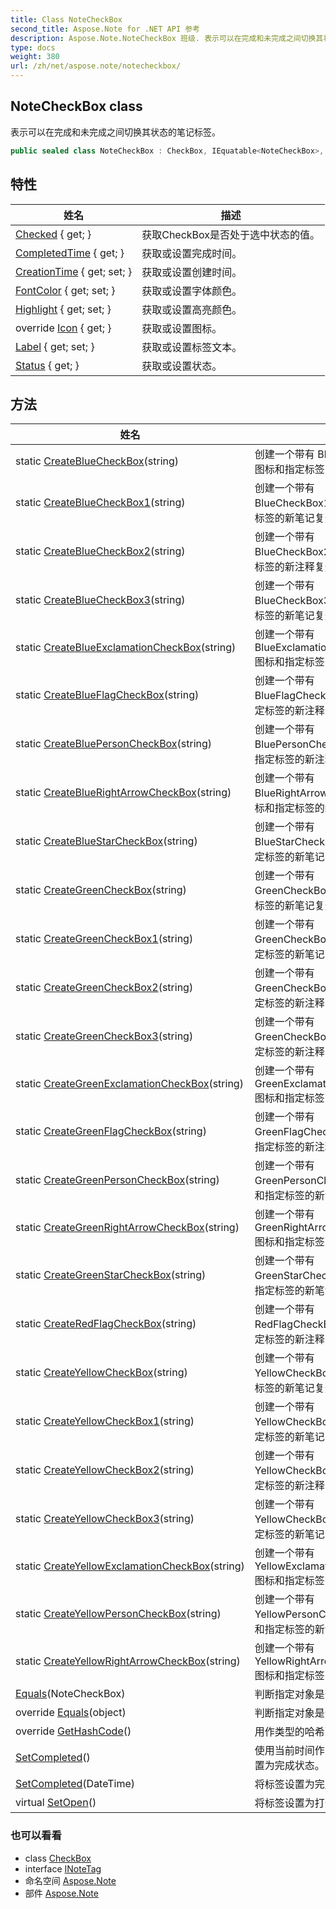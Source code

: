 ```yaml
---
title: Class NoteCheckBox
second_title: Aspose.Note for .NET API 参考
description: Aspose.Note.NoteCheckBox 班级. 表示可以在完成和未完成之间切换其状态的笔记标签
type: docs
weight: 380
url: /zh/net/aspose.note/notecheckbox/
---
```

## NoteCheckBox class

表示可以在完成和未完成之间切换其状态的笔记标签。

```csharp
public sealed class NoteCheckBox : CheckBox, IEquatable<NoteCheckBox>, INoteTag
```

## 特性

| 姓名 | 描述 |
| --- | --- |
| [Checked](../../aspose.note/checkbox/checked/) { get; } | 获取CheckBox是否处于选中状态的值。 |
| [CompletedTime](../../aspose.note/checkbox/completedtime/) { get; } | 获取或设置完成时间。 |
| [CreationTime](../../aspose.note/checkbox/creationtime/) { get; set; } | 获取或设置创建时间。 |
| [FontColor](../../aspose.note/notecheckbox/fontcolor/) { get; set; } | 获取或设置字体颜色。 |
| [Highlight](../../aspose.note/notecheckbox/highlight/) { get; set; } | 获取或设置高亮颜色。 |
| override [Icon](../../aspose.note/notecheckbox/icon/) { get; } | 获取或设置图标。 |
| [Label](../../aspose.note/notecheckbox/label/) { get; set; } | 获取或设置标签文本。 |
| [Status](../../aspose.note/checkbox/status/) { get; } | 获取或设置状态。 |

## 方法

| 姓名 | 描述 |
| --- | --- |
| static [CreateBlueCheckBox](../../aspose.note/notecheckbox/createbluecheckbox/)(string) | 创建一个带有 BlueCheckBoxEmpty 图标和指定标签的新笔记复选框。 |
| static [CreateBlueCheckBox1](../../aspose.note/notecheckbox/createbluecheckbox1/)(string) | 创建一个带有 BlueCheckBox1Empty 图标和指定标签的新笔记复选框。 |
| static [CreateBlueCheckBox2](../../aspose.note/notecheckbox/createbluecheckbox2/)(string) | 创建一个带有 BlueCheckBox2Empty 图标和指定标签的新注释复选框。 |
| static [CreateBlueCheckBox3](../../aspose.note/notecheckbox/createbluecheckbox3/)(string) | 创建一个带有 BlueCheckBox3Empty 图标和指定标签的新笔记复选框。 |
| static [CreateBlueExclamationCheckBox](../../aspose.note/notecheckbox/createblueexclamationcheckbox/)(string) | 创建一个带有 BlueExclamationCheckBoxEmpty 图标和指定标签的新笔记复选框。 |
| static [CreateBlueFlagCheckBox](../../aspose.note/notecheckbox/createblueflagcheckbox/)(string) | 创建一个带有 BlueFlagCheckBoxEmpty 图标和指定标签的新注释复选框。 |
| static [CreateBluePersonCheckBox](../../aspose.note/notecheckbox/createbluepersoncheckbox/)(string) | 创建一个带有 BluePersonCheckBoxEmpty 图标和指定标签的新注释复选框。 |
| static [CreateBlueRightArrowCheckBox](../../aspose.note/notecheckbox/createbluerightarrowcheckbox/)(string) | 创建一个带有 BlueRightArrowCheckBoxEmpty 图标和指定标签的新注释复选框。 |
| static [CreateBlueStarCheckBox](../../aspose.note/notecheckbox/createbluestarcheckbox/)(string) | 创建一个带有 BlueStarCheckBoxEmpty 图标和指定标签的新笔记复选框。 |
| static [CreateGreenCheckBox](../../aspose.note/notecheckbox/creategreencheckbox/)(string) | 创建一个带有 GreenCheckBoxEmpty 图标和指定标签的新笔记复选框。 |
| static [CreateGreenCheckBox1](../../aspose.note/notecheckbox/creategreencheckbox1/)(string) | 创建一个带有 GreenCheckBox1Empty 图标和指定标签的新笔记复选框。 |
| static [CreateGreenCheckBox2](../../aspose.note/notecheckbox/creategreencheckbox2/)(string) | 创建一个带有 GreenCheckBox2Empty 图标和指定标签的新注释复选框。 |
| static [CreateGreenCheckBox3](../../aspose.note/notecheckbox/creategreencheckbox3/)(string) | 创建一个带有 GreenCheckBox3Empty 图标和指定标签的新注释复选框。 |
| static [CreateGreenExclamationCheckBox](../../aspose.note/notecheckbox/creategreenexclamationcheckbox/)(string) | 创建一个带有 GreenExclamationCheckBoxEmpty 图标和指定标签的新笔记复选框。 |
| static [CreateGreenFlagCheckBox](../../aspose.note/notecheckbox/creategreenflagcheckbox/)(string) | 创建一个带有 GreenFlagCheckBoxEmpty 图标和指定标签的新注释复选框。 |
| static [CreateGreenPersonCheckBox](../../aspose.note/notecheckbox/creategreenpersoncheckbox/)(string) | 创建一个带有 GreenPersonCheckBoxEmpty 图标和指定标签的新注释复选框。 |
| static [CreateGreenRightArrowCheckBox](../../aspose.note/notecheckbox/creategreenrightarrowcheckbox/)(string) | 创建一个带有 GreenRightArrowCheckBoxEmpty 图标和指定标签的新注释复选框。 |
| static [CreateGreenStarCheckBox](../../aspose.note/notecheckbox/creategreenstarcheckbox/)(string) | 创建一个带有 GreenStarCheckBoxEmpty 图标和指定标签的新笔记复选框。 |
| static [CreateRedFlagCheckBox](../../aspose.note/notecheckbox/createredflagcheckbox/)(string) | 创建一个带有 RedFlagCheckBoxEmpty 图标和指定标签的新注释复选框。 |
| static [CreateYellowCheckBox](../../aspose.note/notecheckbox/createyellowcheckbox/)(string) | 创建一个带有 YellowCheckBoxEmpty 图标和指定标签的新笔记复选框。 |
| static [CreateYellowCheckBox1](../../aspose.note/notecheckbox/createyellowcheckbox1/)(string) | 创建一个带有 YellowCheckBox1Empty 图标和指定标签的新笔记复选框。 |
| static [CreateYellowCheckBox2](../../aspose.note/notecheckbox/createyellowcheckbox2/)(string) | 创建一个带有 YellowCheckBox2Empty 图标和指定标签的新注释复选框。 |
| static [CreateYellowCheckBox3](../../aspose.note/notecheckbox/createyellowcheckbox3/)(string) | 创建一个带有 YellowCheckBox3Empty 图标和指定标签的新笔记复选框。 |
| static [CreateYellowExclamationCheckBox](../../aspose.note/notecheckbox/createyellowexclamationcheckbox/)(string) | 创建一个带有 YellowExclamationCheckBoxEmpty 图标和指定标签的新笔记复选框。 |
| static [CreateYellowPersonCheckBox](../../aspose.note/notecheckbox/createyellowpersoncheckbox/)(string) | 创建一个带有 YellowPersonCheckBoxEmpty 图标和指定标签的新注释复选框。 |
| static [CreateYellowRightArrowCheckBox](../../aspose.note/notecheckbox/createyellowrightarrowcheckbox/)(string) | 创建一个带有 YellowRightArrowCheckBoxEmpty 图标和指定标签的新注释复选框。 |
| [Equals](../../aspose.note/notecheckbox/equals/#equals)(NoteCheckBox) | 判断指定对象是否等于当前对象。 |
| override [Equals](../../aspose.note/notecheckbox/equals/#equals_1)(object) | 判断指定对象是否等于当前对象。 |
| override [GetHashCode](../../aspose.note/notecheckbox/gethashcode/)() | 用作类型的哈希函数。 |
| [SetCompleted](../../aspose.note/checkbox/setcompleted/)() | 使用当前时间作为完成时间将标签设置为完成状态。 |
| [SetCompleted](../../aspose.note/checkbox/setcompleted/)(DateTime) | 将标签设置为完成状态。 |
| virtual [SetOpen](../../aspose.note/checkbox/setopen/)() | 将标签设置为打开状态。 |

### 也可以看看

* class [CheckBox](../checkbox/)
* interface [INoteTag](../inotetag/)
* 命名空间 [Aspose.Note](../../aspose.note/)
* 部件 [Aspose.Note](../../)


